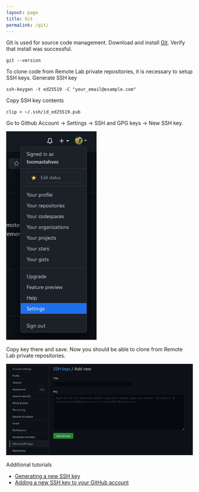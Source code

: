 ```yaml
---
layout: page
title: Git
permalink: /git/
---
```


Git is used for source code management. Download and install [Git](https://git-scm.com/). Verify that install was successful.
```
git --version
```
To clone code from Remote Lab private repositories, it is necessary to setup SSH keys. Generate SSH key
```
ssh-keygen -t ed25519 -C "your_email@example.com"
```
Copy SSH key contents
```
clip < ~/.ssh/id_ed25519.pub
```
Go to Github Account -> Settings -> SSH and GPG keys -> New SSH key.

![image](/assets/img/accountsettings.png)


Copy key there and save. Now you should be able to clone from Remote Lab private repositories.

![image](/assets/img/addsshkey.png)


Additional tutorials
- [Generating a new SSH key](https://docs.github.com/en/github-ae@latest/github/authenticating-to-github/connecting-to-github-with-ssh/generating-a-new-ssh-key-and-adding-it-to-the-ssh-agent)
- [Adding a new SSH key to your GitHub account](https://docs.github.com/en/github-ae@latest/github/authenticating-to-github/connecting-to-github-with-ssh/adding-a-new-ssh-key-to-your-github-account)

